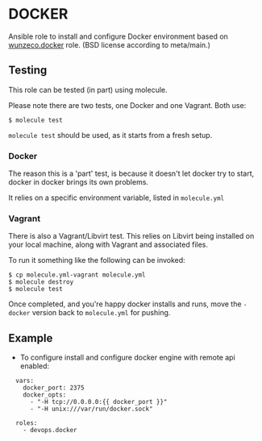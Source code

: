 DOCKER
======

Ansible role to install and configure Docker environment based on [wunzeco.docker](https://github.com/wunzeco/ansible-docker) role. (BSD license according to meta/main.)

## Testing

This role can be tested (in part) using molecule.

Please note there are two tests, one Docker and one Vagrant. Both use:

```
$ molecule test
```

`molecule test` should be used, as it starts from a fresh setup.

### Docker

The reason this is a 'part' test, is because it doesn't let docker try to start, docker in docker brings its own problems.

It relies on a specific environment variable, listed in `molecule.yml`

### Vagrant

There is also a Vagrant/Libvirt test. This relies on Libvirt being installed on your local machine, along with Vagrant and associated files.

To run it something like the following can be invoked:

```
$ cp molecule.yml-vagrant molecule.yml
$ molecule destroy
$ molecule test
```

Once completed, and you're happy docker installs and runs, move the `-docker` version back to `molecule.yml` for pushing.

## Example

- To configure install and configure docker engine with remote api enabled:

```
  vars:
    docker_port: 2375
    docker_opts:
      - "-H tcp://0.0.0.0:{{ docker_port }}"
      - "-H unix:///var/run/docker.sock"

  roles:
    - devops.docker
```
